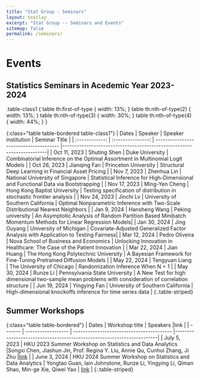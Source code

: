 ```yaml
---
title: "Stat Group - Seminars"
layout: textlay
excerpt: "Stat Group -- Seminars and Events"
sitemap: false
permalink: /seminars/
---
```


# Events

## Statistics Seminars in Acedemic Year 2023-2024

.table-class1 {
table th:first-of-type {
    width: 13%;
}
table th:nth-of-type(2) {
    width: 13%;
}
table th:nth-of-type(3) {
    width: 30%;
}
table th:nth-of-type(4) {
    width: 44%;
}
}

{:class="table table-bordered table-class1"}
| Dates         | Speaker         | Speaker institution                    | Seminar Title  |
| :------------:  | :---------------: | -------------------------------------- |-----------------------------------------------------------------------|
| Oct 11, 2023  | Shuting Shen    | Duke University                        | Combinatorial Inference on the Optimal Assortment in Multinomial Logit Models    |
| Oct 26, 2023  | Jianqing Fan    | Princeton University                   | Structural Deep Learning in Financial Asset Pricing                              |
| Nov 7, 2023   | Zhenhua Lin     | National University of Singapore       | Statistical Inference for High-Dimensional and Functional Data via Bootstrapping |
| Nov 17, 2023  | Ming-Yen Cheng  | Hong Kong Baptist University           | Testing specification of distribution in stochastic frontier analysis            |
| Nov 24, 2023  | Jinchi Lv       | University of Southern California      | Optimal Nonparametric Inference with Two-Scale Distributional Nearest Neighbors  |
| Jan 9, 2024   | Hansheng Wang   | Peking university                      | An Asymptotic Analysis of Random Partition Based Minibatch Momentum Methods for Linear Regression Models|
| Jan 30, 2024  | Jing Ouyang     | University of Michigan                 | Covariate-Adjusted Generalized Factor Analysis with Application to Testing Fairness|
| Mar 12, 2024  | Pedro Oliveira  | Nova School of Business and Economics  | Unlocking Innovation in Healthcare: The Case of the Patient Innovation |
| Mar 22, 2024  | Jian Huang      | The Hong Kong Polytechnic University   | A Bayesian Framework for Fine-Tuning Pretrained Diffusion Models       |
| May 22, 2024  | Tengyuan Liang  | The University of Chicago | Randomization Inference When N = 1 |
| May 30, 2024  | Runze Li        | Pennsylvania State University | A New Test for high dimensional two-sample mean problems with consideration of correlation structure |
| Jun 19, 2024 | Yingying Fan    | University of Southern California | High-dimensional knockoffs inference for time series data |
{:.table-striped}


## Summer Workshops

{:class="table table-bordered"}
| Dates   |  Workshop title     | Speakers                        |link                 |
| ------- | ------------------ | ----------------------------------------- |-----------------------------------------------------------------------|
| July 5, 2023  | HKU 2023 Summer Workshop on Statistics and Data Analytics  |Songxi Chen, Jiashun Jin, Prof. Regina Y. Liu, Annie Qu, Cunhui Zhang, Ji Zhu |[link](https://saasweb.hku.hk/workshop/sda2023/)   |
| June 3, 2024  | HKU 2024 Summer Workshop on Statistics and Data Analytics | Yongtao Guan, Iain Johnstone, Runze Li, Yingying Li, Qiman Shao, Min-ge Xie, Qiwei Yao   | [link](https://hkubs-stat.github.io/HKU-2024-Summer-Workshop/)     |
{:.table-striped}



